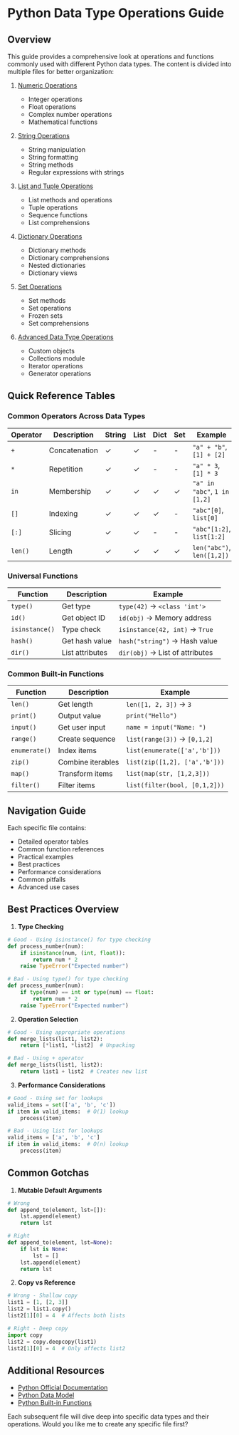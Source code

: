 # Python Data Type Operations Guide

## Overview

This guide provides a comprehensive look at operations and functions commonly used with different Python data types. The content is divided into multiple files for better organization:

1. [Numeric Operations](08_01_numeric_operations.md)

   - Integer operations
   - Float operations
   - Complex number operations
   - Mathematical functions

2. [String Operations](08_02_string_operations.md)

   - String manipulation
   - String formatting
   - String methods
   - Regular expressions with strings

3. [List and Tuple Operations](08_03_sequence_operations.md)

   - List methods and operations
   - Tuple operations
   - Sequence functions
   - List comprehensions

4. [Dictionary Operations](08_04_dictionary_operations.md)

   - Dictionary methods
   - Dictionary comprehensions
   - Nested dictionaries
   - Dictionary views

5. [Set Operations](08_05_set_operations.md)

   - Set methods
   - Set operations
   - Frozen sets
   - Set comprehensions

6. [Advanced Data Type Operations](08_06_advanced_operations.md)
   - Custom objects
   - Collections module
   - Iterator operations
   - Generator operations

## Quick Reference Tables

### Common Operators Across Data Types

| Operator | Description   | String | List | Dict | Set | Example                      |
| -------- | ------------- | ------ | ---- | ---- | --- | ---------------------------- |
| `+`      | Concatenation | ✓      | ✓    | -    | -   | `"a" + "b"`, `[1] + [2]`     |
| `*`      | Repetition    | ✓      | ✓    | -    | -   | `"a" * 3`, `[1] * 3`         |
| `in`     | Membership    | ✓      | ✓    | ✓    | ✓   | `"a" in "abc"`, `1 in [1,2]` |
| `[]`     | Indexing      | ✓      | ✓    | ✓    | -   | `"abc"[0]`, `list[0]`        |
| `[:]`    | Slicing       | ✓      | ✓    | -    | -   | `"abc"[1:2]`, `list[1:2]`    |
| `len()`  | Length        | ✓      | ✓    | ✓    | ✓   | `len("abc")`, `len([1,2])`   |

### Universal Functions

| Function       | Description     | Example                          |
| -------------- | --------------- | -------------------------------- |
| `type()`       | Get type        | `type(42)` -> `<class 'int'>`    |
| `id()`         | Get object ID   | `id(obj)` -> Memory address      |
| `isinstance()` | Type check      | `isinstance(42, int)` -> `True`  |
| `hash()`       | Get hash value  | `hash("string")` -> Hash value   |
| `dir()`        | List attributes | `dir(obj)` -> List of attributes |

### Common Built-in Functions

| Function      | Description       | Example                       |
| ------------- | ----------------- | ----------------------------- |
| `len()`       | Get length        | `len([1, 2, 3])` -> `3`       |
| `print()`     | Output value      | `print("Hello")`              |
| `input()`     | Get user input    | `name = input("Name: ")`      |
| `range()`     | Create sequence   | `list(range(3))` -> `[0,1,2]` |
| `enumerate()` | Index items       | `list(enumerate(['a','b']))`  |
| `zip()`       | Combine iterables | `list(zip([1,2], ['a','b']))` |
| `map()`       | Transform items   | `list(map(str, [1,2,3]))`     |
| `filter()`    | Filter items      | `list(filter(bool, [0,1,2]))` |

## Navigation Guide

Each specific file contains:

- Detailed operator tables
- Common function references
- Practical examples
- Best practices
- Performance considerations
- Common pitfalls
- Advanced use cases

## Best Practices Overview

1. **Type Checking**

```python
# Good - Using isinstance() for type checking
def process_number(num):
    if isinstance(num, (int, float)):
        return num * 2
    raise TypeError("Expected number")

# Bad - Using type() for type checking
def process_number(num):
    if type(num) == int or type(num) == float:
        return num * 2
    raise TypeError("Expected number")
```

2. **Operation Selection**

```python
# Good - Using appropriate operations
def merge_lists(list1, list2):
    return [*list1, *list2]  # Unpacking

# Bad - Using + operator
def merge_lists(list1, list2):
    return list1 + list2  # Creates new list
```

3. **Performance Considerations**

```python
# Good - Using set for lookups
valid_items = set(['a', 'b', 'c'])
if item in valid_items:  # O(1) lookup
    process(item)

# Bad - Using list for lookups
valid_items = ['a', 'b', 'c']
if item in valid_items:  # O(n) lookup
    process(item)
```

## Common Gotchas

1. **Mutable Default Arguments**

```python
# Wrong
def append_to(element, lst=[]):
    lst.append(element)
    return lst

# Right
def append_to(element, lst=None):
    if lst is None:
        lst = []
    lst.append(element)
    return lst
```

2. **Copy vs Reference**

```python
# Wrong - Shallow copy
list1 = [1, [2, 3]]
list2 = list1.copy()
list2[1][0] = 4  # Affects both lists

# Right - Deep copy
import copy
list2 = copy.deepcopy(list1)
list2[1][0] = 4  # Only affects list2
```

## Additional Resources

- [Python Official Documentation](https://docs.python.org/3/library/stdtypes.html)
- [Python Data Model](https://docs.python.org/3/reference/datamodel.html)
- [Python Built-in Functions](https://docs.python.org/3/library/functions.html)

Each subsequent file will dive deep into specific data types and their operations. Would you like me to create any specific file first?
